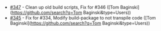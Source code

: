  * [#347](https://github.com/mapgears/ol3-google-maps/pull/347) - Clean up old build scripts, Fix for #346 ([Tom Baginski](https://github.com/search?q=Tom Baginski&type=Users))
 * [#345](https://github.com/mapgears/ol3-google-maps/pull/345) - Fix for #334, Modify build-package to not transpile code ([Tom Baginski](https://github.com/search?q=Tom Baginski&type=Users))
 
